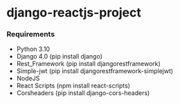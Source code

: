 # django-reactjs-project

### Requirements
- Python 3.10
- Django 4.0 (pip install django)
- Rest_Framework (pip install djangorestframework)
- Simple-jwt (pip install djangorestframework-simplejwt)
- NodeJS
- React Scripts (npm install react-scripts)
- Corsheaders (pip install django-cors-headers)
